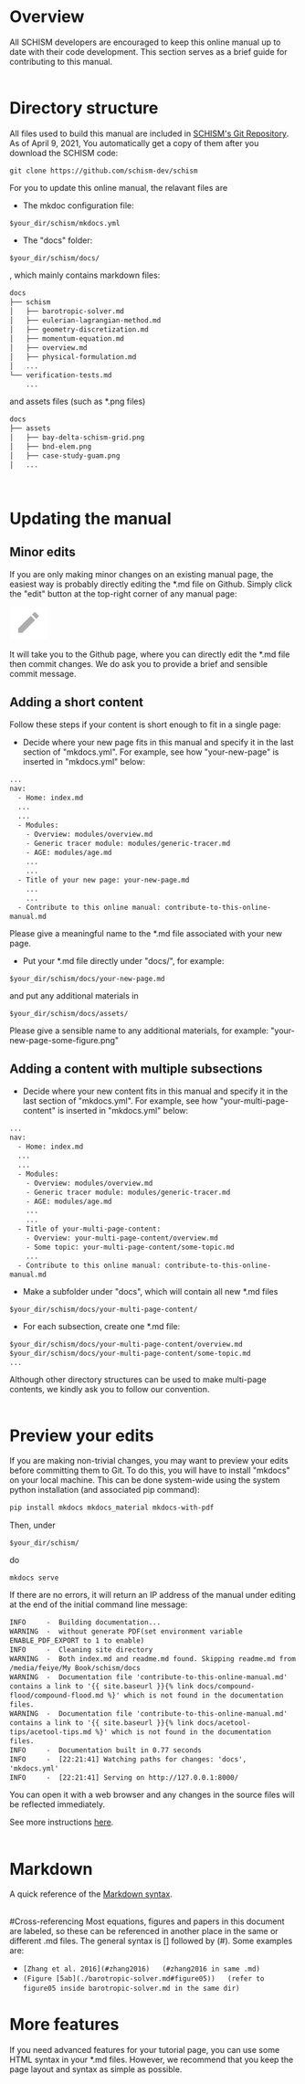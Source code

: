 # Overview
All SCHISM developers are encouraged to keep this online manual up to date with their code development.
This section serves as a brief guide for contributing to this manual.  
<br />

# Directory structure
All files used to build this manual are included in [SCHISM's Git Repository](https://github.com/schism-dev/schism).
As of April 9, 2021, You automatically get a copy of them after you download the SCHISM code:
```
git clone https://github.com/schism-dev/schism
```

For you to update this online manual, the relavant files are

- The mkdoc configuration file:
```
$your_dir/schism/mkdocs.yml
```

- The "docs" folder:
```
$your_dir/schism/docs/
```
, which mainly contains markdown files:
```
docs
├── schism
│   ├── barotropic-solver.md
│   ├── eulerian-lagrangian-method.md
│   ├── geometry-discretization.md
│   ├── momentum-equation.md
│   ├── overview.md
│   ├── physical-formulation.md
│   ...
└── verification-tests.md
    ...
```
and assets files (such as \*.png files)
```
docs
├── assets
│   ├── bay-delta-schism-grid.png
│   ├── bnd-elem.png
│   ├── case-study-guam.png
│   ...
```
<br />

# Updating the manual

## Minor edits

If you are only making minor changes on an existing manual page, the easiest way is probably directly editing the \*.md file on Github.
Simply click the "edit" button at the top-right corner of any manual page:

![](./assets/contribute_to_this-edit.png)

It will take you to the Github page, where you can directly edit the \*.md file then commit changes.
We do ask you to provide a brief and sensible commit message.


## Adding a short content
Follow these steps if your content is short enough to fit in a single page:

- Decide where your new page fits in this manual and specify it in the last section of "mkdocs.yml".
For example, see how "your-new-page" is inserted in "mkdocs.yml" below:
```
...
nav:
  - Home: index.md
  ...
  ...
  - Modules:
    - Overview: modules/overview.md
    - Generic tracer module: modules/generic-tracer.md
    - AGE: modules/age.md
    ...
    ...
  - Title of your new page: your-new-page.md
    ...
    ...
  - Contribute to this online manual: contribute-to-this-online-manual.md
```
Please give a meaningful name to the \*.md file associated with your new page.

- Put your \*.md file directly under "docs/", for example:
```
$your_dir/schism/docs/your-new-page.md
```
and put any additional materials in
```
$your_dir/schism/docs/assets/
```
Please give a sensible name to any additional materials, for example: "your-new-page-some-figure.png"
<br />

## Adding a content with multiple subsections
- Decide where your new content fits in this manual and specify it in the last section of "mkdocs.yml".
For example, see how "your-multi-page-content" is inserted in "mkdocs.yml" below:
```
...
nav:
  - Home: index.md
  ...
  ...
  - Modules:
    - Overview: modules/overview.md
    - Generic tracer module: modules/generic-tracer.md
    - AGE: modules/age.md
    ...
    ...
  - Title of your-multi-page-content:
    - Overview: your-multi-page-content/overview.md
    - Some topic: your-multi-page-content/some-topic.md
    ...
  - Contribute to this online manual: contribute-to-this-online-manual.md
```

- Make a subfolder under "docs", which will contain all new \*.md files
```
$your_dir/schism/docs/your-multi-page-content/
```

- For each subsection, create one \*.md file:
```
$your_dir/schism/docs/your-multi-page-content/overview.md
$your_dir/schism/docs/your-multi-page-content/some-topic.md
...
```

Although other directory structures can be used to make multi-page contents, we kindly ask you to follow our convention.
<br />
<br />

# Preview your edits
If you are making non-trivial changes, you may want to preview your edits before committing them to Git.
To do this, you will have to install "mkdocs" on your local machine.
This can be done system-wide using the system python installation (and associated pip command):
```bash
pip install mkdocs mkdocs_material mkdocs-with-pdf
```
Then, under
```
$your_dir/schism/
```
do
```
mkdocs serve
```
If there are no errors, it will return an IP address of the manual under editing at the end of the initial command line message:
```
INFO     -  Building documentation...
WARNING  -  without generate PDF(set environment variable ENABLE_PDF_EXPORT to 1 to enable)
INFO     -  Cleaning site directory
WARNING  -  Both index.md and readme.md found. Skipping readme.md from /media/feiye/My Book/schism/docs
WARNING  -  Documentation file 'contribute-to-this-online-manual.md' contains a link to '{{ site.baseurl }}{% link docs/compound-flood/compound-flood.md %}' which is not found in the documentation files.
WARNING  -  Documentation file 'contribute-to-this-online-manual.md' contains a link to '{{ site.baseurl }}{% link docs/acetool-tips/acetool-tips.md %}' which is not found in the documentation files.
INFO     -  Documentation built in 0.77 seconds
INFO     -  [22:21:41] Watching paths for changes: 'docs', 'mkdocs.yml'
INFO     -  [22:21:41] Serving on http://127.0.0.1:8000/
```
You can open it with a web browser and any changes in the source files will be reflected immediately.

See more instructions [here](https://github.com/schism-dev/schism/blob/master/docs/readme.md).
<br />
<br />

# Markdown
A quick reference of the [Markdown syntax](https://www.markdownguide.org/cheat-sheet/).
<br />
<br />

#Cross-referencing
Most equations, figures and papers in this document are labeled, so these can be referenced in another place in the
 same or different .md files. The general syntax is [] followed by (#<label>). Some examples are: 

- `[Zhang et al. 2016](#zhang2016)   (#zhang2016 in same .md)`
- `(Figure [5ab](./barotropic-solver.md#figure05))   (refer to figure05 inside barotropic-solver.md in the same dir)`

# More features
If you need advanced features for your tutorial page, you can use some HTML syntax in your \*.md files.
However, we recommend that you keep the page layout and syntax as simple as possible.



